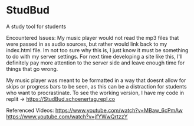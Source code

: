 # StudBud
A study tool for students


Encountered Issues:
My music player would not read the mp3 files that were passed in as audio sources, but rather would link back to my index.html file. Im not too sure why this is, I just know it must be something to do with my server settings. For next time developing a site like this, I'll definitely pay more attention to the server side and leave enough time for things that go wrong. 

My music player was meant to be formatted in a way that doesnt allow for skips or progress bars to be seen, as this can be a distraction for students who want to procrastinate. To see the working version, I have my code in replit -> https://StudBud.schoenertag.repl.co


Referenced Videos:
https://www.youtube.com/watch?v=MBaw_6cPmAw
https://www.youtube.com/watch?v=jfYWwQrtzzY

